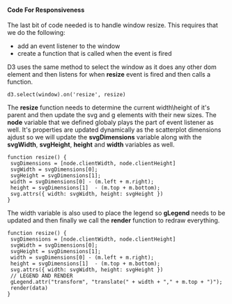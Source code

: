 #### Code For Responsiveness

The last bit of code needed is to handle window resize.  This requires that we do the following:

- add an event listener to the window
- create a function that is called when the event is fired


D3 uses the same method to select the window as it does any other dom element and then listens for when **resize** event is fired and then calls a function.

```
d3.select(window).on('resize', resize)
```

The **resize** function needs to determine the current width\height of it's parent and then update the svg and g elements with their new sizes. The **node** variable that we defined globaly plays the part of event listener as well.  It's properties are updated dynamically as the scatterplot dimensions ajdust so we will update the **svgDimensions** variable along with the  **svgWidth**, **svgHeight**, **height** and **width** variables as well.  

```
function resize() {
 svgDimensions = [node.clientWidth, node.clientHeight]
 svgWidth = svgDimensions[0];
 svgHeight = svgDimensions[1];
 width = svgDimensions[0] - (m.left + m.right);
 height = svgDimensions[1]  - (m.top + m.bottom);
 svg.attrs({ width: svgWidth, height: svgHeight })
}
```

The width variable is also used to place the legend so **gLegend** needs to be updated and then finally we call the **render** function to redraw everything.

```
function resize() {
 svgDimensions = [node.clientWidth, node.clientHeight]
 svgWidth = svgDimensions[0];
 svgHeight = svgDimensions[1];
 width = svgDimensions[0] - (m.left + m.right);
 height = svgDimensions[1]  - (m.top + m.bottom);
 svg.attrs({ width: svgWidth, height: svgHeight })
 // LEGEND AND RENDER
 gLegend.attr("transform", "translate(" + width + "," + m.top + ")");
 render(data)
}
```
